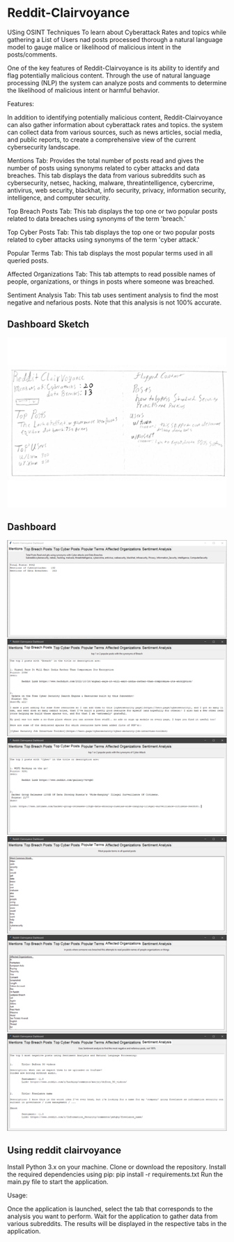 # Reddit-Clairvoyance
USing OSINT Techniques To learn about Cyberattack Rates and topics while gathering a List of Users nad  posts processed thorough a natural language model to gauge malice or likelihood of malicious intent in the posts/comments.

One of the key features of Reddit-Clairvoyance is its ability to identify and flag potentially malicious content. Through the use of natural language processing (NLP) the system can analyze posts and comments to determine the likelihood of malicious intent or harmful behavior.

Features:

In addition to identifying potentially malicious content, Reddit-Clairvoyance can also gather information about cyberattack rates and topics. the system can collect data from various sources, such as news articles, social media, and public reports, to create a comprehensive view of the current cybersecurity landscape.

Mentions Tab: Provides the total number of posts read and gives the number of posts using synonyms related to cyber attacks and data breaches. This tab displays the data from various subreddits such as cybersecurity, netsec, hacking, malware, threatintelligence, cybercrime, antivirus, web security, blackhat, info security, privacy, information security, intelligence, and computer security.

Top Breach Posts Tab: This tab displays the top one or two popular posts related to data breaches using synonyms of the term 'breach.'

Top Cyber Posts Tab: This tab displays the top one or two popular posts related to cyber attacks using synonyms of the term 'cyber attack.'

Popular Terms Tab: This tab displays the most popular terms used in all queried posts.

Affected Organizations Tab: This tab attempts to read possible names of people, organizations, or things in posts where someone was breached.

Sentiment Analysis Tab: This tab uses sentiment analysis to find the most negative and nefarious posts. Note that this analysis is not 100% accurate.


## Dashboard Sketch
![image](./img/redditrclairsketch.jpg)


## Dashboard

![image](./img/MentionsDash.jpg.png)
![image](./img/BreachDash.png)
![image](./img/CyberDash.png)
![image](./img/PopularDash.png)
![image](./img/OrgDash.png)
![image](./img/SentimentDash.png)


## Using reddit clairvoyance

Install Python 3.x on your machine.
Clone or download the repository.
Install the required dependencies using pip: pip install -r requirements.txt
Run the main.py file to start the application.


Usage:

Once the application is launched, select the tab that corresponds to the analysis you want to perform.
Wait for the application to gather data from various subreddits.
The results will be displayed in the respective tabs in the application.